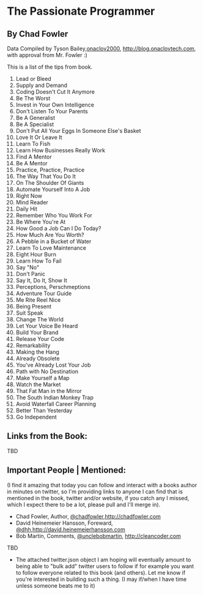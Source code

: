 # The Passionate Programmer #
## By Chad Fowler ##

Data Compiled by Tyson Bailey,[onaclov2000](http://twitter.com/onaclov2000), http://blog.onaclovtech.com, with approval from Mr. Fowler :)

This is a list of the tips from book.

1. Lead or Bleed
2. Supply and Demand
3. Coding Doesn't Cut It Anymore
4. Be The Worst
5. Invest in Your Own Intelligence
6. Don't Listen To Your Parents
7. Be A Generalist
8. Be A Specialist
9. Don't Put All Your Eggs In Someone Else's Basket
10. Love It Or Leave It
11. Learn To Fish
12. Learn How Businesses Really Work
13. Find A Mentor
14. Be A Mentor
15. Practice, Practice, Practice
16. The Way That You Do It
17. On The Shoulder Of Giants
18. Automate Yourself Into A Job
19. Right Now
20. Mind Reader
21. Daily Hit
22. Remember Who You Work For
23. Be Where You're At
24. How Good a Job Can I Do Today?
25. How Much Are You Worth?
26. A Pebble in a Bucket of Water
27. Learn To Love Maintenance
28. Eight Hour Burn
29. Learn How To Fail
30. Say "No"
31. Don't Panic
32. Say It, Do It, Show It
33. Perceptions, Perschmeptions
34. Adventure Tour Guide
35. Me Rite Reel Nice
36. Being Present
37. Suit Speak
38. Change The World
39. Let Your Voice Be Heard
40. Build Your Brand
41. Release Your Code
42. Remarkability
43. Making the Hang
44. Already Obsolete
45. You've Already Lost Your Job
46. Path with No Destination
47. Make Yourself a Map
48. Watch the Market
49. That Fat Man in the Mirror
50. The South Indian Monkey Trap
51. Avoid Waterfall Career Planning
52. Better Than Yesterday
53. Go Independent

## Links from the Book: ##
TBD

## Important People | Mentioned: ##
(I find it amazing that today you can follow and interact with a books author in minutes on twitter, so I'm providing links to anyone I can find that is mentioned in the book, twitter and/or website, if you catch any I missed, which I expect there to be a lot, please pull and I'll merge in).

+ Chad Fowler, Author, [@chadfowler](http://www.twitter.com/chadfowler),http://chadfowler.com
+ David Heinemeier Hansson, Foreward,  [@dhh](http://www.twitter.com/dhh),http://david.heinemeierhansson.com
+ Bob Martin, Comments, [@unclebobmartin](http://www.twitter.com/unclebobmartin), http://cleancoder.com

TBD


* The attached twitter.json object I am hoping will eventually amount to being able to "bulk add" twitter users to follow if for example you want to follow everyone related to this book (and others). Let me know if you're interested in building such a thing. (I may if/when I have time unless someone beats me to it)
